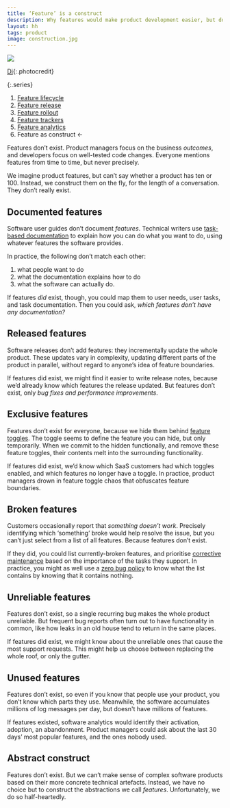 ```yaml
---
title: ‘Feature’ is a construct
description: Why features would make product development easier, but don’t exist
layout: hh
tags: product
image: construction.jpg
---
```


![](construction.jpg)

[Di](https://unsplash.com/photos/F1MlxlEpaOk){:.photocredit}

{:.series}
1. [Feature lifecycle](feature-lifecycle)
2. [Feature release](feature-release)
3. [Feature rollout](feature-rollout)
4. [Feature trackers](feature-tracker)
5. [Feature analytics](feature-analytics)
6. Feature as construct ←

Features don’t exist.
Product managers focus on the business _outcomes_,
and developers focus on well-tested code changes.
Everyone mentions features from time to time, but never precisely.

We imagine product features, 
but can’t say whether a product has ten or 100.
Instead, we construct them on the fly, for the length of a conversation.
They don’t really exist.

## Documented features

Software user guides don’t document _features_.
Technical writers use
[task-based documentation](https://www.konpetans010.com/untitled/)
to explain how you can do what you want to do, using whatever features the software provides.

In practice, the following don’t match each other:

1. what people want to do
2. what the documentation explains how to do
3. what the software can actually do.

If features _did_ exist, though, 
you could map them to user needs, user tasks, and task documentation.
Then you could ask, _which features don’t have any documentation?_

## Released features

Software releases don’t add features: they incrementally update the whole product.
These updates vary in complexity, updating different parts of the product in parallel,
without regard to anyone’s idea of feature boundaries.

If features did exist, we might find it easier to write release notes,
because we’d already know which features the release updated.
But features don’t exist, only _bug fixes and performance improvements_.

## Exclusive features

Features don’t exist for everyone, because we hide them behind
[feature toggles](https://en.wikipedia.org/wiki/Feature_toggle).
The toggle seems to define the feature you can hide, but only temporarily.
When we commit to the hidden functionally, 
and remove these feature toggles,
their contents melt into the surrounding functionality.

If features did exist, we’d know which SaaS customers had which toggles enabled,
and which features no longer have a toggle.
In practice, product managers drown in feature toggle chaos that obfuscates feature boundaries.

## Broken features

Customers occasionally report that _something doesn’t work_.
Precisely identifying which ‘something’ broke would help resolve the issue,
but you can’t just select from a list of all features.
Because features don’t exist.

If they did, you could list currently-broken features, 
and prioritise [corrective maintenance](https://en.wikipedia.org/wiki/Corrective_maintenance)
based on the importance of the tasks they support.
In practice, you might as well use a [zero bug policy](zero-bug-policy)
to know what the list contains by knowing that it contains nothing.

## Unreliable features

Features don’t exist, so a single recurring bug makes the whole product unreliable.
But frequent bug reports often turn out to have functionality in common,
like how leaks in an old house tend to return in the same places.

If features did exist,
we might know about the unreliable ones that cause the most support requests.
This might help us choose between replacing the whole roof, or only the gutter.

## Unused features

Features don’t exist, so even if you know that people use your product,
you don’t know which parts they use.
Meanwhile, the software accumulates millions of log messages per day,
but doesn't have millions of features.

If features existed, software analytics would identify their activation, adoption, an abandonment.
Product managers could ask about the last 30 days’ most popular features,
and the ones nobody used.

## Abstract construct

Features don’t exist.
But we can’t make sense of complex software products based on their more concrete technical artefacts.
Instead, we have no choice but to construct the abstractions we call _features_.
Unfortunately, we do so half-heartedly.